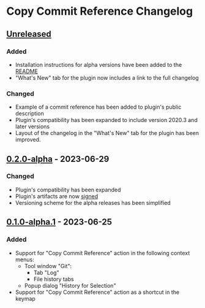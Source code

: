 <!-- Keep a Changelog guide -> https://keepachangelog.com -->

# Copy Commit Reference Changelog

## [Unreleased]

### Added
- Installation instructions for alpha versions have been added to the
  [README](https://github.com/rybak/intellij-copy-commit-reference/blob/main/README.md)
- "What's New" tab for the plugin now includes a link to the full changelog

### Changed
- Example of a commit reference has been added to plugin's public description
- Plugin's compatibility has been expanded to include version 2020.3 and later versions
- Layout of the changelog in the "What's New" tab for the plugin has been improved.

## [0.2.0-alpha] - 2023-06-29

### Changed
- Plugin's compatibility has been expanded
- Plugin's artifacts are now [signed](https://plugins.jetbrains.com/docs/intellij/plugin-signing.html)
- Versioning scheme for the alpha releases has been simplified

## [0.1.0-alpha.1] - 2023-06-25

### Added
- Support for "Copy Commit Reference" action in the following context menus:
  - Tool window "Git":
    - Tab "Log"
    - File history tabs
  - Popup dialog "History for Selection"
- Support for "Copy Commit Reference" action as a shortcut in the keymap

[Unreleased]: https://github.com/rybak/intellij-copy-commit-reference/compare/v0.2.0-alpha...HEAD
[0.2.0-alpha]: https://github.com/rybak/intellij-copy-commit-reference/compare/v0.1.0-alpha.1...v0.2.0-alpha
[0.1.0-alpha.1]: https://github.com/rybak/intellij-copy-commit-reference/commits/v0.1.0-alpha.1
